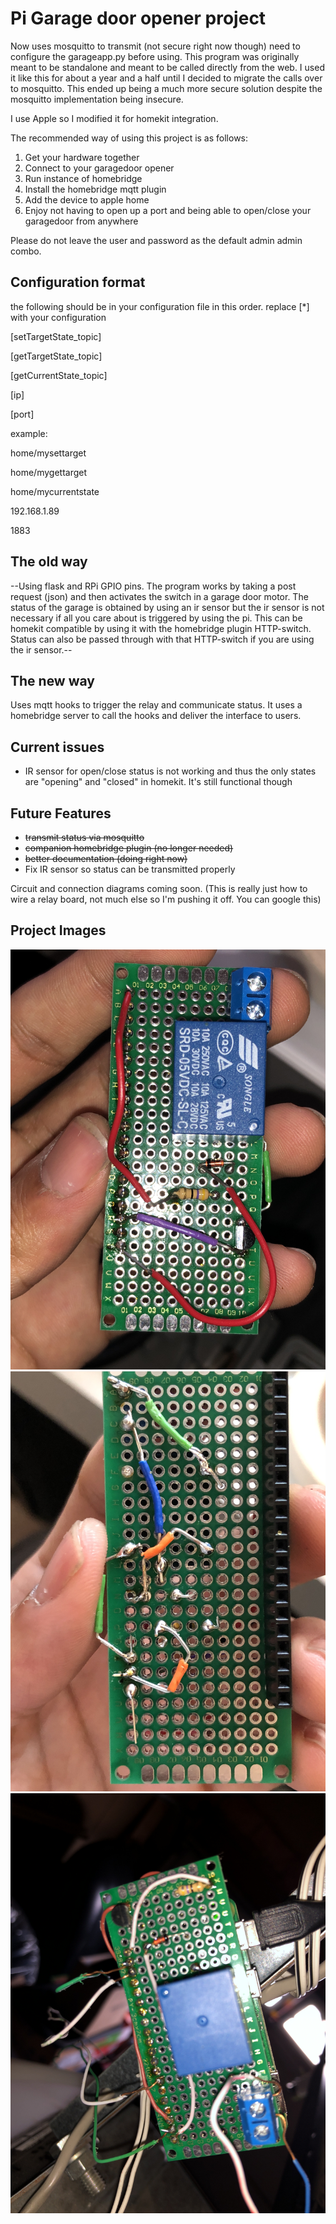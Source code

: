 # Pi Garage door opener project

Now uses mosquitto to transmit (not secure right now though)
need to configure the garageapp.py before using.
This program was originally meant to be standalone and meant
to be called directly from the web. I used it like this for
about a year and a half until I decided to migrate the calls
over to mosquitto. This ended up being a much more secure solution
despite the mosquitto implementation being insecure.

I use Apple so I modified it for homekit integration.

The recommended way of using this project is as follows:

1. Get your hardware together
2. Connect to your garagedoor opener
3. Run instance of homebridge
4. Install the homebridge mqtt plugin
5. Add the device to apple home
6. Enjoy not having to open up a port and being able to open/close your garagedoor from anywhere

Please do not leave the user and password as the default admin admin combo.


## Configuration format

the following should be in your configuration file in this order.
replace [\*] with your configuration

[setTargetState\_topic]

[getTargetState\_topic]

[getCurrentState\_topic]

[ip]

[port]

example:

home/mysettarget

home/mygettarget

home/mycurrentstate

192.168.1.89

1883


## The old way
--Using flask and RPi GPIO pins.
The program works by taking a post request (json)
and then activates the switch in a garage door motor.
The status of the garage is obtained by using an ir sensor
but the ir sensor is not necessary if all you care about is
triggered by using the pi. This can be homekit compatible by
using it with the homebridge plugin HTTP-switch. Status can
also be passed through with that HTTP-switch if you are using
the ir sensor.--

## The new way

Uses mqtt hooks to trigger the relay and communicate status. It uses a homebridge server
to call the hooks and deliver the interface to users.

## Current issues

- IR sensor for open/close status is not working and thus the only states are "opening" and "closed" in homekit. It's still functional though


## Future Features

- ~~transmit status via mosquitto~~
- ~~companion homebridge plugin (no longer needed)~~
- ~~better documentation (doing right now)~~
- Fix IR sensor so status can be transmitted properly

Circuit and connection diagrams coming soon. (This is really just how to wire a relay board, not much else so I'm pushing it off. You can google this)

## Project Images

![Top View](images/top.JPG)
![Bottom View](images/bottom.JPG)
![Hooked up view](images/hooked_up.JPG)

